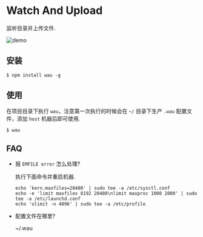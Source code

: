 # Watch And Upload

监听目录并上传文件.

![demo](https://i.alipayobjects.com/e/201311/1b1dy1fTwD.png)

## 安装

```
$ npm install wau -g
```

## 使用

在项目目录下执行 `wau`，注意第一次执行的时候会在 `~/` 目录下生产 `.wau` 配置文件，添加 `host` 机器后即可使用.

```
$ wau
```

## FAQ

* 报 `EMFILE error` 怎么处理?

  执行下面命令并重启机器.

  ```
  echo 'kern.maxfiles=20480' | sudo tee -a /etc/sysctl.conf
  echo -e 'limit maxfiles 8192 20480\nlimit maxproc 1000 2000' | sudo tee -a /etc/launchd.conf
  echo 'ulimit -n 4096' | sudo tee -a /etc/profile 
  ```

* 配置文件在哪里? 

  ~/.wau



